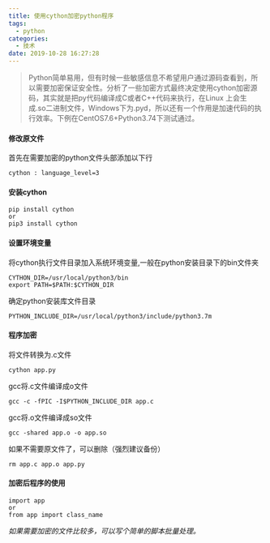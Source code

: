 ```yaml
---
title: 使用cython加密python程序
tags:
  - python
categories:
  - 技术
date: 2019-10-28 16:27:28
---
```


>Python简单易用，但有时候一些敏感信息不希望用户通过源码查看到，所以需要加密保证安全性。分析了一些加密方式最终决定使用cython加密源码，其实就是把py代码编译成C或者C++代码来执行，在Linux 上会生成.so二进制文件，Windows下为.pyd，所以还有一个作用是加速代码的执行效率。下例在CentOS7.6+Python3.74下测试通过。

<!-- more -->

#### 修改原文件
首先在需要加密的python文件头部添加以下行
```
cython : language_level=3
```

#### 安装cython
```
pip install cython
or
pip3 install cython
```
#### 设置环境变量
将cython执行文件目录加入系统环境变量,一般在python安装目录下的bin文件夹
```
CYTHON_DIR=/usr/local/python3/bin
export PATH=$PATH:$CYTHON_DIR
```
确定python安装库文件目录
```
PYTHON_INCLUDE_DIR=/usr/local/python3/include/python3.7m
```

#### 程序加密
将文件转换为.c文件
```
cython app.py
```
gcc将.c文件编译成o文件
```
gcc -c -fPIC -I$PYTHON_INCLUDE_DIR app.c 
```
gcc将.o文件编译成so文件
```
gcc -shared app.o -o app.so
```
如果不需要原文件了，可以删除（强烈建议备份）
```
rm app.c app.o app.py
```

#### 加密后程序的使用
```
import app
or
from app import class_name
```

*如果需要加密的文件比较多，可以写个简单的脚本批量处理。*

















